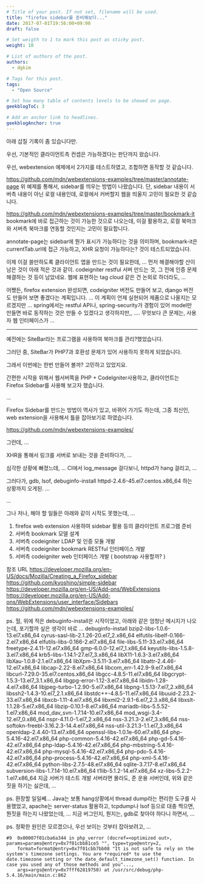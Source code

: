 ```yaml
---
# Title of your post. If not set, filename will be used.
title: "firefox sidebar를 준비해보다..."
date: 2017-07-01T19:56:00+09:00
draft: false

# Set weigth to 1 to mark this post as sticky post.
weight: 10

# List of authors of the post.
authors:
  - dgkim

# Tags for this post.
tags:
  - "Open Source"

# Set how many table of contents levels to be showed on page.
geekblogToC: 3

# Add an anchor link to headlines.
geekblogAnchor: true
---
```


아래 삽질 기록이 좀 있습니다만.

우선, 기본적인 클라이언트측 컨셉은 가능하겠다는 판단까지 왔습니다.

우선, webextension 예제에서 2가지를 테스트하였고, 조합하면 동작할 것 같습니다.

https://github.com/mdn/webextensions-examples/tree/master/annotate-page
위 예제를 통해서, sidebar를 띄우는 방법이 나왔습니다.
단, sidebar 내용이 서버측 내용이 아닌 로컬 내용인데, 로컬에서 커버할지 웹을 띄울지 고민이 필요한 것 같습니다.

https://github.com/mdn/webextensions-examples/tree/master/bookmark-it
bookmark에 바로 접근하는 것이 가능한 것으로 나오는데,
이걸 활용하고, 로컬 북마크와 서버측 북마크를 연동할 것인지는 고민이 필요합니다.

annotate-page는 sidebar에 뭔가 표시가 가능하다는 것을 의미하며,
bookmark-it은 currentTab.url에 접근 가능하고, XHR 요청이 가능하다는? 것이 테스트되었습니다.

이제 이걸 쓸만하도록 클라이언트 앱을 만드는 것이 필요한데, ...
먼저 해결해야할 산이 남은 것이 아래 적은 것과 같이. codeigniter restful 서버 만드는 것, 그 전에 인증 문제 해결하는 것 등이 남았네요. 웹에 표현하는 tag cloud 같은 건 논외로 하더라도, ...

어쨌든, firefox extension 완성되면, codeigniter 버전도 만들어 보고, django 버전도 만들어 보면 좋겠다는 계획입니다. ... 이 계획이 언제 실현되어 제품으로 나올지는 모르겠지만 ... spring에서는 restful API나, spring-security가 경험이 있어 model만 만들면 바로 동작하는 것은 만들 수 있겠다고 생각하지만,, .... 무엇보다 큰 문제는, 사용자 웹 인터페이스가 ...

<hr />

예전에는 SiteBar라는 프로그램을 사용하여 북마크를 관리?했었습니다.

그러던 중, SiteBar가 PHP7과 호환성 문제가 있어 사용하지 못하게 되었습니다.

그래서 이번에는 한번 만들어 볼까? 고민하고 있었지요.

간편한 시작을 위해서 웹서버쪽을 PHP + CodeIgniter사용하고,
클라이언트는 Firefox Sidebar를 사용해 보고자 했습니다.

...

Firefox Sidebar를 만드는 방법이 역사가 있고, 바뀌어 가기도 하는데, 그중 최신인,
web extension을 사용해서 틀을 잡아보기로 하였습니다.

https://github.com/mdn/webextensions-examples/

그런데, ...

XHR을 통해서 링크를 서버로 보내는 것을 준비하다가, ...

심각한 상황에 빠졌느데, ... CI에서 log_message 걸다보니, httpd가 hang 걸리고, ...

그러다가, gdb, lsof, debuginfo-install httpd-2.4.6-45.el7.centos.x86_64
하는 상황까지 오게된. ...

...

그나 저나, 해야 할 일들은 아래와 같이 시작도 못했는데, ...

1. firefox web extension 사용하여 sidebar 활용 등의 클라이언트 프로그램 준비
2. 서버측 bookmark 모델 설계
3. 서버측 codeigniter LDAP 및 인증 모듈 개발
4. 서버측 codeigniter bookmark RESTful 인터페이스 개발
5. 서버측 codeigniter web 인터페이스 개발 ( bootstrap 사용할까? )

참조 URL
https://developer.mozilla.org/en-US/docs/Mozilla/Creating_a_Firefox_sidebar
https://github.com/kyoshino/simple-sidebar
https://developer.mozilla.org/en-US/Add-ons/WebExtensions
https://developer.mozilla.org/en-US/Add-ons/WebExtensions/user_interface/Sidebars
https://github.com/mdn/webextensions-examples/

ps. 헐, 위에 적은 debuginfo-install은 시작이었고, 아래와 같은 엄청난 메시지가 나오는데, 포기할까 싶은 생각이 바로 ...
debuginfo-install bzip2-libs-1.0.6-13.el7.x86_64 cyrus-sasl-lib-2.1.26-20.el7_2.x86_64 elfutils-libelf-0.166-2.el7.x86_64 elfutils-libs-0.166-2.el7.x86_64 file-libs-5.11-33.el7.x86_64 freetype-2.4.11-12.el7.x86_64 gmp-6.0.0-12.el7_1.x86_64 keyutils-libs-1.5.8-3.el7.x86_64 krb5-libs-1.14.1-27.el7_3.x86_64 libX11-1.6.3-3.el7.x86_64 libXau-1.0.8-2.1.el7.x86_64 libXpm-3.5.11-3.el7.x86_64 libattr-2.4.46-12.el7.x86_64 libcap-2.22-8.el7.x86_64 libcom_err-1.42.9-9.el7.x86_64 libcurl-7.29.0-35.el7.centos.x86_64 libgcc-4.8.5-11.el7.x86_64 libgcrypt-1.5.3-13.el7_3.1.x86_64 libgpg-error-1.12-3.el7.x86_64 libidn-1.28-4.el7.x86_64 libjpeg-turbo-1.2.90-5.el7.x86_64 libpng-1.5.13-7.el7_2.x86_64 libssh2-1.4.3-10.el7_2.1.x86_64 libstdc++-4.8.5-11.el7.x86_64 libuuid-2.23.2-33.el7.x86_64 libxcb-1.11-4.el7.x86_64 libxml2-2.9.1-6.el7_2.3.x86_64 libxslt-1.1.28-5.el7.x86_64 libzip-0.10.1-8.el7.x86_64 mariadb-libs-5.5.52-1.el7.x86_64 mod_dav_svn-1.7.14-10.el7.x86_64 mod_wsgi-3.4-12.el7_0.x86_64 nspr-4.11.0-1.el7_2.x86_64 nss-3.21.3-2.el7_3.x86_64 nss-softokn-freebl-3.16.2.3-14.4.el7.x86_64 nss-util-3.21.3-1.1.el7_3.x86_64 openldap-2.4.40-13.el7.x86_64 openssl-libs-1.0.1e-60.el7.x86_64 php-5.4.16-42.el7.x86_64 php-common-5.4.16-42.el7.x86_64 php-gd-5.4.16-42.el7.x86_64 php-ldap-5.4.16-42.el7.x86_64 php-mbstring-5.4.16-42.el7.x86_64 php-mysql-5.4.16-42.el7.x86_64 php-pdo-5.4.16-42.el7.x86_64 php-process-5.4.16-42.el7.x86_64 php-xml-5.4.16-42.el7.x86_64 python-libs-2.7.5-48.el7.x86_64 sqlite-3.7.17-8.el7.x86_64 subversion-libs-1.7.14-10.el7.x86_64 t1lib-5.1.2-14.el7.x86_64 xz-libs-5.2.2-1.el7.x86_64
지금 서버가 테스트 개발 서버라면 몰라도, 준 운용 서버인데, 위와 같은 짓을 하기는 싫은데, ...

ps. 환장할 일일쎼... Java는 보통 hang상황에서 thread dump라는 편리한 도구를 사용했었고, apache는 server-status 활용하고, tcpdump나 lsof 등으로 대충 찍으면, 뭔짓을 하는지 나왔었는데, ... 지금 버그인지, 뭔지는, gdb로 찾아야 하다니 하면서, ...

ps. 정확한 원인은 모르겠으나, 우선 보이는 것부터 잡아보려고, ...

```
#9  0x00007f01cba6a344 in php_verror (docref=<optimized out>, params=params@entry=0x7f01cbb81ce5 "", type=type@entry=2, 
    format=format@entry=0x7f01cbb7bb08 "It is not safe to rely on the system's timezone settings. You are *required* to use the date.timezone setting or the date_default_timezone_set() function. In case you used any of those methods and you"..., 
    args=args@entry=0x7fff62819750) at /usr/src/debug/php-5.4.16/main/main.c:862
```